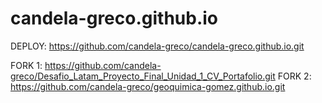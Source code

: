 # candela-greco.github.io

DEPLOY: https://github.com/candela-greco/candela-greco.github.io.git

FORK 1: https://github.com/candela-greco/Desafio_Latam_Proyecto_Final_Unidad_1_CV_Portafolio.git
FORK 2: https://github.com/candela-greco/geoquimica-gomez.github.io.git
